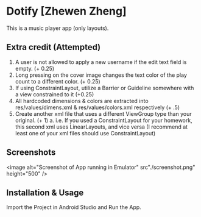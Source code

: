 # Dotify [Zhewen Zheng]

This is a music player app (only layouts).

## Extra credit (Attempted)
1. A user is not allowed to apply a new username if the edit text field is empty. (+ 0.25)
2. Long pressing on the cover image changes the text color of the play count to a different color. (+ 0.25)
3. If using ConstraintLayout, utilize a Barrier or Guideline somewhere with a view constrained to it (+0.25)
4. All hardcoded dimensions & colors are extracted into res/values/dimens.xml & res/values/colors.xml
respectively (+ .5)
5. Create another xml file that uses a different ViewGroup type than your original. (+ 1)
a. i.e. If you used a ConstraintLayout for your homework, this second xml uses LinearLayouts, and
vice versa (I recommend at least one of your xml files should use ConstraintLayout)

## Screenshots
<image alt="Screenshot of App running in Emulator" src"./screenshot.png" height="500" />

## Installation & Usage
Import the Project in Android Studio and Run the App.
